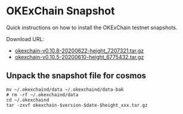 
# OKExChain Snapshot

Quick instructions on how to install the OKExChain testnet snapshots.

Download URL: 
  - [okexchain-v0.10.8-20200622-height_7207321.tar.gz](https://ok-public-hk.oss-cn-hongkong.aliyuncs.com/cdn/okexchain/snapshot/okexchain-v0.10.8-20200622-height_7207321.tar.gz)
  - [okexchain-v0.10.5-20200610-height_6775432.tar.gz](https://ok-public-hk.oss-cn-hongkong.aliyuncs.com/cdn/okexchain/snapshot/okexchain-v0.10.5-20200610-height_6775432.tar.gz)

## Unpack the snapshot file for cosmos
```shell
mv ~/.okexchaind/data ~/.okexchaind/data-bak
# rm -rf ~/.okexchaind/data
cd ~/.okexchaind 
tar -zxvf okexchain-$version-$date-$height_xxx.tar.gz
```
